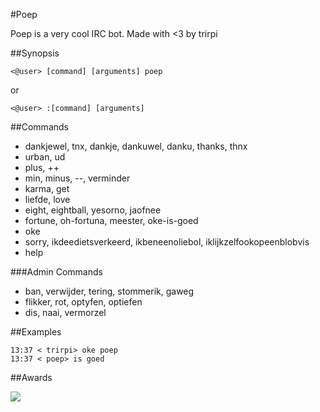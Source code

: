#Poep

Poep is a very cool IRC bot.
Made with <3 by trirpi

##Synopsis

    <@user> [command] [arguments] poep

or

    <@user> :[command] [arguments]

##Commands

* dankjewel, tnx, dankje, dankuwel, danku, thanks, thnx
* urban, ud
* plus, ++
* min, minus, --, verminder
* karma, get
* liefde, love
* eight, eightball, yesorno, jaofnee
* fortune, oh-fortuna, meester, oke-is-goed
* oke
* sorry, ikdeedietsverkeerd, ikbeneenoliebol, iklijkzelfookopeenblobvis
* help

###Admin Commands

* ban, verwijder, tering, stommerik, gaweg
* flikker, rot, optyfen, optiefen
* dis, naai, vermorzel

##Examples

    13:37 < trirpi> oke poep
    13:37 < poep> is goed

##Awards

<img src="http://i.imgur.com/j0S5wuc.png">
